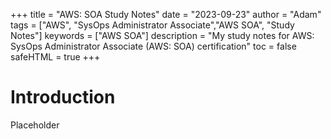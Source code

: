+++
title = "AWS: SOA Study Notes"
date = "2023-09-23"
author = "Adam"
tags = ["AWS", "SysOps Administrator Associate","AWS SOA", "Study Notes"]
keywords = ["AWS SOA"]
description = "My study notes for AWS: SysOps Administrator Associate (AWS: SOA) certification"
toc = false
safeHTML = true
+++

# Introduction
Placeholder